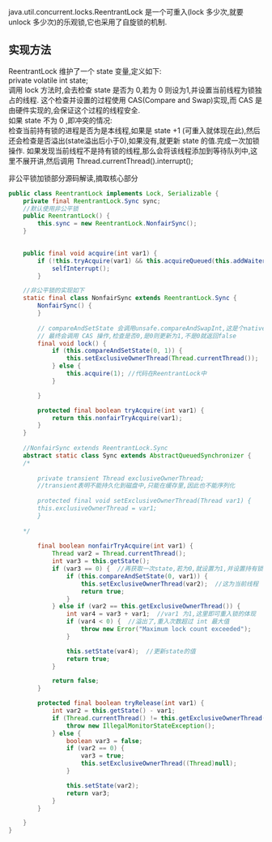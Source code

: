 java.util.concurrent.locks.ReentrantLock 是一个可重入(lock 多少次,就要 unlock 多少次)的乐观锁,它也采用了自旋锁的机制.
## 实现方法
ReentrantLock 维护了一个 state 变量,定义如下:  
private volatile int state;  
调用 lock 方法时,会去检查 state 是否为 0,若为 0 则设为1,并设置当前线程为锁独占的线程. 这个检查并设置的过程使用 CAS(Compare and Swap)实现,而 CAS 是由硬件实现的,会保证这个过程的线程安全.  
如果 state 不为 0 ,即冲突的情况:  
检查当前持有锁的进程是否为是本线程,如果是 state +1 (可重入就体现在此),然后还会检查是否溢出(state溢出后小于0),如果没有,就更新 state 的值.完成一次加锁操作.
如果发现当前线程不是持有锁的线程,那么会将该线程添加到等待队列中,这里不展开讲,然后调用 Thread.currentThread().interrupt();


非公平锁加锁部分源码解读,摘取核心部分
```java
public class ReentrantLock implements Lock, Serializable {
    private final ReentrantLock.Sync sync;
    //默认使用非公平锁
    public ReentrantLock() {
        this.sync = new ReentrantLock.NonfairSync();
    }

    
    public final void acquire(int var1) {
        if (!this.tryAcquire(var1) && this.acquireQueued(this.addWaiter(AbstractQueuedSynchronizer.Node.EXCLUSIVE), var1)) {
            selfInterrupt();
        }    

    //非公平锁的实现如下
    static final class NonfairSync extends ReentrantLock.Sync {
        NonfairSync() {
        }
        
        // compareAndSetState 会调用unsafe.compareAndSwapInt,这是个native方法,不在java实现
        // 最终会调用 CAS 操作,检查是否0,是0则更新为1,不是0就返回false 
        final void lock() {
            if (this.compareAndSetState(0, 1)) {  
                this.setExclusiveOwnerThread(Thread.currentThread());
            } else {
                this.acquire(1); //代码在ReentrantLock中
            }

        }

        protected final boolean tryAcquire(int var1) {
            return this.nonfairTryAcquire(var1);
        }
    }
    
    //NonfairSync extends ReentrantLock.Sync
    abstract static class Sync extends AbstractQueuedSynchronizer {
    /*
        
        private transient Thread exclusiveOwnerThread;  
        //transient表明不能持久化到磁盘中,只能在缓存里,因此也不能序列化
        
        protected final void setExclusiveOwnerThread(Thread var1) {
        this.exclusiveOwnerThread = var1;
        }
    
    */
    
        final boolean nonfairTryAcquire(int var1) {
            Thread var2 = Thread.currentThread();
            int var3 = this.getState(); 
            if (var3 == 0) {  //再获取一次state,若为0,就设置为1,并设置持有锁的线程为当前线程
                if (this.compareAndSetState(0, var1)) {
                    this.setExclusiveOwnerThread(var2);  //这为当前线程
                    return true;
                }
            } else if (var2 == this.getExclusiveOwnerThread()) {
                int var4 = var3 + var1;  //var1 为1,这里即可重入锁的体现
                if (var4 < 0) {  //溢出了,重入次数超过 int 最大值
                    throw new Error("Maximum lock count exceeded");
                }

                this.setState(var4);  //更新state的值
                return true;
            }

            return false;
        }

        protected final boolean tryRelease(int var1) {
            int var2 = this.getState() - var1;
            if (Thread.currentThread() != this.getExclusiveOwnerThread()) {
                throw new IllegalMonitorStateException();
            } else {
                boolean var3 = false;
                if (var2 == 0) {
                    var3 = true;
                    this.setExclusiveOwnerThread((Thread)null);
                }

                this.setState(var2);
                return var3;
            }
        }

    }
}

```
